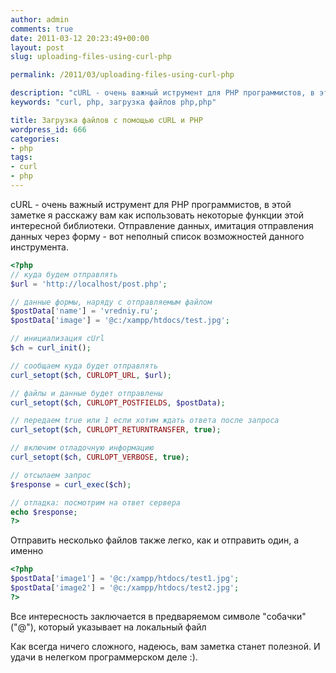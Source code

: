 ```yaml
---
author: admin
comments: true
date: 2011-03-12 20:23:49+00:00
layout: post
slug: uploading-files-using-curl-php

permalink: /2011/03/uploading-files-using-curl-php

description: "cURL - очень важный иструмент для PHP программистов, в этой заметке я расскажу вам как использовать некоторые функции этой интересной библиотеки."
keywords: "curl, php, загрузка файлов php,php"

title: Загрузка файлов с помощью cURL и PHP
wordpress_id: 666
categories:
- php
tags:
- curl
- php
---
```



cURL - очень важный иструмент для PHP программистов, в этой заметке я расскажу вам как использовать некоторые функции этой интересной библиотеки. Отправление данных, имитация отправления данных через форму - вот неполный список возможностей данного инструмента.<!-- more -->


``` php
<?php
// куда будем отправлять
$url = 'http://localhost/post.php';

// данные формы, наряду с отправляемым файлом
$postData['name'] = 'vredniy.ru';
$postData['image'] = '@c:/xampp/htdocs/test.jpg';

// инициализация cUrl
$ch = curl_init();

// сообщаем куда будет отправлять
curl_setopt($ch, CURLOPT_URL, $url);

// файлы и данные будет отправлены
curl_setopt($ch, CURLOPT_POSTFIELDS, $postData);

// передаем true или 1 если хотим ждать ответа после запроса
curl_setopt($ch, CURLOPT_RETURNTRANSFER, true);

// включим отладочную информацию
curl_setopt($ch, CURLOPT_VERBOSE, true);

// отсылаем запрос
$response = curl_exec($ch);

// отладка: посмотрим на ответ сервера
echo $response;
?>
```


Отправить несколько файлов также легко, как и отправить один, а именно

``` php
<?php
$postData['image1'] = '@c:/xampp/htdocs/test1.jpg';
$postData['image2'] = '@c:/xampp/htdocs/test2.jpg';
?>
```


Все интересность заключается в предваряемом символе "собачки" ("@"), который указывает на локальный файл

Как всегда ничего сложного, надеюсь, вам заметка станет полезной. И удачи в нелегком программерском деле :).
